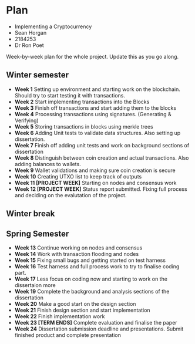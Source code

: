 # Plan

* Implementing a Cryptocurrency
* Sean Horgan
* 2184253
* Dr Ron Poet

Week-by-week plan for the whole project. Update this as you go along.

## Winter semester

* **Week 1**
Setting up environment and starting work on the blockchain. Should try to start testing it with transactions.
* **Week 2**
Start implementing transactions into the Blocks
* **Week 3**
Finish off transactions and start adding them to the blocks
* **Week 4**
Processing transactions using signatures. (Generating & Verifying)
* **Week 5**
Storing transactions in blocks using merkle trees
* **Week 6**
Adding Unit tests to validate data structures. Also setting up dissertation.
* **Week 7**
Finish off adding unit tests and work on background sections of dissertation
* **Week 8**
Distinguish between coin creation and actual transactions. Also adding balances to wallets.
* **Week 9**
Wallet validations and making sure coin creation is secure
* **Week 10**
Creating UTXO list to keep track of outputs
* **Week 11 [PROJECT WEEK]**
Starting on nodes and consensus work
* **Week 12 [PROJECT WEEK]** 
Status report submitted.
Fixing full process and deciding on the evalutation of the project.

## Winter break
## Spring Semester

* **Week 13**
Continue working on nodes and consensus
* **Week 14**
Work with transaction flooding and nodes
* **Week 15**
Fixing small bugs and getting started on test harness
* **Week 16**
Test harness and full process work to try to finalise coding part.
* **Week 17**
Less focus on coding now and starting to work on the dissertaion more
* **Week 19**
Complete the background and analysis sections of the dissertation
* **Week 20**
Make a good start on the design section
* **Week 21**
Finish design section and start implementation
* **Week 22**
Finish implementation work
* **Week 23 [TERM ENDS]**
Complete evaluation and finalise the paper
* **Week 24** Dissertation submission deadline and presentations.
Submit finished product and complete presentation

